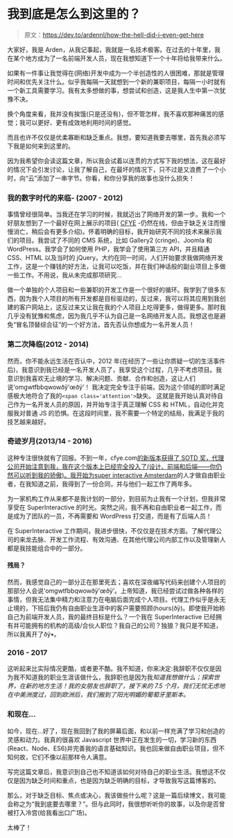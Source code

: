 # 我到底是怎么到这里的？

> 原文：<https://dev.to/ardennl/how-the-hell-did-i-even-get-here>

大家好，我是 Arden，从我记事起，我就是一名技术极客。在过去的十年里，我在某个地方成为了一名前端开发人员，现在我想知道下一个十年将给我带来什么。

如果有一件事让我觉得在(网络)开发中成为一个半创造性的人很困难，那就是管理时间和优先关注什么。似乎我每隔一天就想到一个新的兼职项目，每隔一小时就有一个新工具需要学习。我有太多想做的事，想尝试和创造，这是我人生中第一次犹豫不决。

换个角度来看，我并没有挨饿(只是还没有)，但不管怎样，我不喜欢那种痛苦的感觉；我可以更好、更有成效地利用时间的感觉。

而且也许不仅仅是优柔寡断和缺乏重点。我想，要知道我要去哪里，首先我必须写下我是如何来到这里的。

因为我希望你会读这篇文章，所以我会试着以连贯的方式写下我的想法，这在最好的情况下会引发讨论，让我了解自己，在最坏的情况下，只不过是又浪费了一个小时，向“云”添加了一串字节。你看，和你分享我的故事也没什么损失！

### 我的数字时代的来临- (2007 - 2012)

事情曾经很简单。当我还在学习的时候，我就迈出了网络开发的第一步。我和一个好朋友想到了一个最好在网上展示的项目( [CFYE](http://cfye.com) -仍然在线，但由于缺乏关注而慢慢消亡，稍后会有更多介绍)。怀着明确的目标，我开始研究不同的技术来展示我们的项目。我尝试了不同的 CMS 系统，比如 Gallery2 (cringe)、Joomla 和 WordPress。我学会了如何使用 PHP，我学会了使用第三方 API，并且精通 CSS、HTML 以及当时的 jQuery。大约在同一时间，人们开始要求我做网络开发工作，这是一个赚钱的好方法，让我可以吃饭，并在我们神话般的副业项目上多做一些工作。不用说，我从未完成那项研究...

做一个单独的个人项目和一些兼职的开发工作是一个很好的循环。我学到了很多东西，因为我个人项目的所有开发都是目标驱动的，反过来，我可以将其应用到我创建的客户网站上，这反过来又让我在我的个人项目上吃得更多，做得更多。那时我几乎没有犹豫和焦虑，因为我几乎不认为自己是一名网络开发人员。我想这也是避免“冒名顶替综合征”的一个好方法，首先否认你想成为一名开发人员！

### 第二次降临(2012 - 2014)

然而，你不能永远生活在否认中，2012 年(在经历了一些让你质疑一切的生活事件后)，我意识到我已经是一名开发人员了，我享受这个过程，几乎不考虑项目。我意识到我喜欢无止境的学习、解决问题、贡献、合作和创造，这让人们说‘omgwtfbbqwowðÿ'œðÿ’！
我决定完全专注于前端，因为这个领域的即时满足感极大地符合了我的`<span class='attention'>`缺失。
这就是我开始认真对待自己作为一名开发人员的原因，并开始专注于真正理解 CSS 和 HTML，自动化并克服我对普通 JS 的恐惧。在这段时间里，我不需要一个特定的结局，我满足于我的技艺越来越好。

### 奇迹岁月(2013/14 - 2016)

这种专注很快就有了回报。不到一年，cfye.com[的新版本获得了 SOTD 奖，代理公司开始注意到我，我在这个版本上已经完全投入了(设计、前端和后端——你仍然可以听到我的骄傲)。我开始为](http://cfye.com)[super interactive Amsterdam](http://superinteractive.com)的人才做自由职业者，在我知道之前，我得到了一份合同，并与他们一起工作了两年多。

为一家机构工作从来都不是我计划的一部分，到目前为止我有一个计划，但我非常享受在 SuperInteractive 的时光。突然之间，我不再和自由职业者一起工作，而是成为了团队的一员，不再需要和 WordPress 打交道，而是有了后端人员！

在 SuperInteractive 工作期间，我进步很快，不仅仅是在技术方面。了解代理公司的来龙去脉、开发工作流程、有效沟通、在其他代理公司内部工作以及管理新人都是我技能组合中的一部分。

#### 残局？

然而，我感觉自己的一部分正在那里死去；喜欢在深夜编写代码来创建个人项目的那部分人会说‘omgwtfbbqwowðÿ'œðÿ’。上帝知道，我已经尝试过做各种各样的事情，但我无法集中精力和注意力在电脑后面完成个人项目。代理工作似乎是永无止境的，下班后我仍有自由职业生涯中的客户需要照顾(hours(ðÿ)。即使我开始称自己为前端开发人员，我的最终目标是什么？一个我在 SuperInteractive 已经拥有并可能拥有的机构的高级/合伙人职位？我自己的公司？独狼？我只是不知道，所以我离开了ðÿ•。

### 2016 - 2017

这听起来比实际情况更酷，或者更不酷。我不知道，你来决定:我辞职不仅仅是因为我不知道我的职业生涯该做什么，我辞职也是因为我*知道我想做什么；探索世界，在新的地方生活！我的女朋友也辞职了，接下来的 7.5 个月，我们无忧无虑地在中美洲度过，回到欧洲后，我们搬到了阳光明媚的葡萄牙里斯本。*

### 和现在...

如今，现在...好了，现在我回到了我的屏幕后面，和以前一样充满了学习和创造的灵感和动力。我真的很喜欢 Javascript 世界中正在发生的一切，学习新的东西(React、Node、ES6)并完善我的语言基础知识。我也回来做自由职业项目，但不知何故，它们不像以前那样令人满意。

写完这篇文章后，我意识到自己也不知道该如何对待自己的职业生活。我想这不仅仅是因为缺乏时间和重点，也是因为缺乏明确的目标，才导致我写这篇博客的。

那么，对于缺乏目标、焦点或决心，我该做些什么呢？这是一篇后续博文，我可能会称之为“我到底要去哪里？”。但与此同时，我很想听听你的故事，以及你是否曾被打入冷宫(给我看出口广场)。

太棒了！